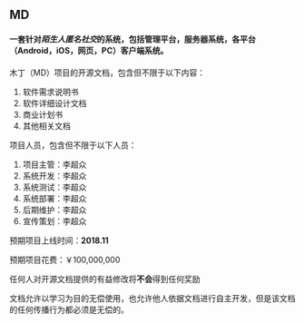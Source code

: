 ## MD

#### 一套针对*陌生人匿名社交*的系统，包括管理平台，服务器系统，各平台（Android，iOS，网页，PC）客户端系统。

木丁（MD）项目的开源文档，包含但不限于以下内容：
1. 软件需求说明书
2. 软件详细设计文档
3. 商业计划书
4. 其他相关文档

项目人员，包含但不限于以下人员：
1. 项目主管：李超众
2. 系统开发：李超众
3. 系统测试：李超众
4. 系统部署：李超众
5. 后期维护：李超众
6. 宣传策划：李超众

预期项目上线时间：**2018.11**

预期项目花费：￥100,000,000

任何人对开源文档提供的有益修改将**不会**得到任何奖励

 文档允许以学习为目的无偿使用，也允许他人依据文档进行自主开发，但是该文档的任何传播行为都必须是无偿的。
